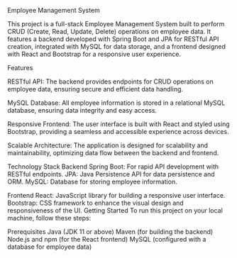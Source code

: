 Employee Management System

This project is a full-stack Employee Management System built to perform CRUD (Create, Read, Update, Delete) operations on employee data. It features a backend developed with Spring Boot and JPA for RESTful API creation, integrated with MySQL for data storage, and a frontend designed with React and Bootstrap for a responsive user experience.

Features

RESTful API: The backend provides endpoints for CRUD operations on employee data, ensuring secure and efficient data handling.

MySQL Database: All employee information is stored in a relational MySQL database, ensuring data integrity and easy access.

Responsive Frontend: The user interface is built with React and styled using Bootstrap, providing a seamless and accessible experience across devices.

Scalable Architecture: The application is designed for scalability and maintainability, optimizing data flow between the backend and frontend.

Technology Stack
Backend
Spring Boot: For rapid API development with RESTful endpoints.
JPA: Java Persistence API for data persistence and ORM.
MySQL: Database for storing employee information.

Frontend
React: JavaScript library for building a responsive user interface.
Bootstrap: CSS framework to enhance the visual design and responsiveness of the UI.
Getting Started
To run this project on your local machine, follow these steps:

Prerequisites
Java (JDK 11 or above)
Maven (for building the backend)
Node.js and npm (for the React frontend)
MySQL (configured with a database for employee data)

